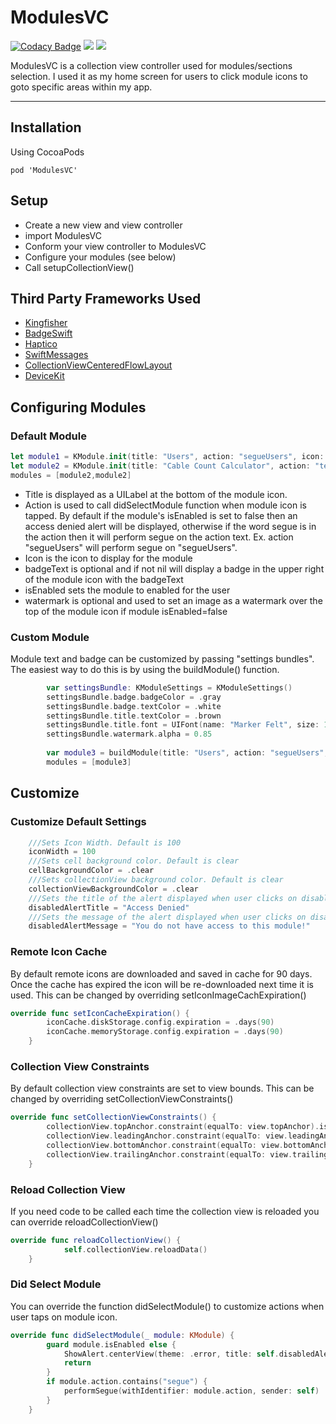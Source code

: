 # ModulesVC

[![Codacy Badge](https://api.codacy.com/project/badge/Grade/d17767442e034c0aa98e580f7822c9c8)](https://app.codacy.com/gh/kumpeapps/ModulesVC?utm_source=github.com&utm_medium=referral&utm_content=kumpeapps/ModulesVC&utm_campaign=Badge_Grade_Settings) <img src="https://img.shields.io/cocoapods/v/ModulesVC"/> <img src="https://img.shields.io/github/last-commit/kumpeapps/ModulesVC"/>

ModulesVC is a collection view controller used for modules/sections selection. I used it as my home screen for users to click module icons to goto specific areas within my app.

---

## Installation
Using CocoaPods

`pod 'ModulesVC'`

## Setup
-   Create a new view and view controller
-   import ModulesVC
-   Conform your view controller to ModulesVC
-   Configure your modules (see below)
-   Call setupCollectionView()

## Third Party Frameworks Used
-   [Kingfisher](https://github.com/onevcat/Kingfisher)
-   [BadgeSwift](https://github.com/evgenyneu/swift-badge)
-   [Haptico](https://github.com/iSapozhnik/Haptico)
-   [SwiftMessages](https://github.com/SwiftKickMobile/SwiftMessages)
-   [CollectionViewCenteredFlowLayout](https://github.com/Coeur/CollectionViewCenteredFlowLayout)
-   [DeviceKit](https://github.com/devicekit/DeviceKit)

## Configuring Modules

### Default Module
```swift
let module1 = KModule.init(title: "Users", action: "segueUsers", icon: UIImage(named: "icons8-swirl")!)
let module2 = KModule.init(title: "Cable Count Calculator", action: "test", icon: UIImage(named: "icons8-swirl")!, remoteIconURL: "https://img.icons8.com/external-flaticons-flat-flat-icons/64/000000/external-test-nursing-flaticons-flat-flat-icons.png", badgeText: "New", isEnabled: false, watermark: UIImage(named: "icons8-disabled"))
modules = [module2,module2]
```
-   Title is displayed as a UILabel at the bottom of the module icon.
-   Action is used to call didSelectModule function when module icon is tapped. By default if the module's isEnabled is set to false then an access denied alert will be displayed, otherwise if the word segue is in the action then it will perform segue on the action text. Ex. action "segueUsers" will perform segue on "segueUsers".
-   Icon is the icon to display for the module
-   badgeText is optional and if not nil will display a badge in the upper right of the module icon with the badgeText
-   isEnabled sets the module to enabled for the user
-   watermark is optional and used to set an image as a watermark over the top of the module icon if module isEnabled=false

### Custom Module
Module text and badge can be customized by passing "settings bundles". The easiest way to do this is by using the buildModule() function.
```swift
        var settingsBundle: KModuleSettings = KModuleSettings()
        settingsBundle.badge.badgeColor = .gray
        settingsBundle.badge.textColor = .white
        settingsBundle.title.textColor = .brown
        settingsBundle.title.font = UIFont(name: "Marker Felt", size: 17)!
        settingsBundle.watermark.alpha = 0.85
        
        var module3 = buildModule(title: "Users", action: "segueUsers", icon: UIImage(named: "icons8-swirl")!, remoteIconURL: "https://img.icons8.com/external-flaticons-flat-flat-icons/64/000000/external-test-nursing-flaticons-flat-flat-icons.png", badgeText: "New", isEnabled: false, watermark: UIImage(named: "icons8-disabled"), badgeSettings: settingsBundle.badge, titleSettings: settingsBundle.title, watermarkSettings: settingsBundle.watermark)
        modules = [module3]
```
## Customize

### Customize Default Settings

```swift
    ///Sets Icon Width. Default is 100
    iconWidth = 100
    ///Sets cell background color. Default is clear
    cellBackgroundColor = .clear
    ///Sets collectionView background color. Default is clear
    collectionViewBackgroundColor = .clear
    ///Sets the title of the alert displayed when user clicks on disabled module
    disabledAlertTitle = "Access Denied"
    ///Sets the message of the alert displayed when user clicks on disabled module
    disabledAlertMessage = "You do not have access to this module!"
```

### Remote Icon Cache
By default remote icons are downloaded and saved in cache for 90 days. Once the cache has expired the icon will be re-downloaded next time it is used. This can be changed by overriding setIconImageCachExpiration()

```swift
override func setIconCacheExpiration() {
        iconCache.diskStorage.config.expiration = .days(90)
        iconCache.memoryStorage.config.expiration = .days(90)
    }
```

### Collection View Constraints
By default collection view constraints are set to view bounds. This can be changed by overriding setCollectionViewConstraints()

```swift
override func setCollectionViewConstraints() {
        collectionView.topAnchor.constraint(equalTo: view.topAnchor).isActive = true
        collectionView.leadingAnchor.constraint(equalTo: view.leadingAnchor).isActive = true
        collectionView.bottomAnchor.constraint(equalTo: view.bottomAnchor).isActive = true
        collectionView.trailingAnchor.constraint(equalTo: view.trailingAnchor).isActive = true
    }
```

### Reload Collection View
If you need code to be called each time the collection view is reloaded you can override reloadCollectionView()

```swift
override func reloadCollectionView() {
            self.collectionView.reloadData()
    }
```

### Did Select Module
You can override the function didSelectModule() to customize actions when user taps on module icon.

```swift
override func didSelectModule(_ module: KModule) {
        guard module.isEnabled else {
            ShowAlert.centerView(theme: .error, title: self.disabledAlertTitle, message: self.disabledAlertMessage, seconds: .infinity, invokeHaptics: true)
            return
        }
        if module.action.contains("segue") {
            performSegue(withIdentifier: module.action, sender: self)
        }
    }
 ```